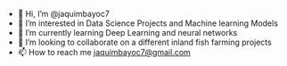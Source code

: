 - 👋 Hi, I’m @jaquimbayoc7
- 👀 I’m interested in Data Science Projects and Machine learning Models
- 🌱 I’m currently learning Deep Learning and neural networks
- 💞️ I’m looking to collaborate on a different inland fish farming projects
- 📫 How to reach me jaquimbayoc7@gmail.com

<!---
jaquimbayoc7/jaquimbayoc7 is a ✨ special ✨ repository because its `README.md` (this file) appears on your GitHub profile.
You can click the Preview link to take a look at your changes.
--->

